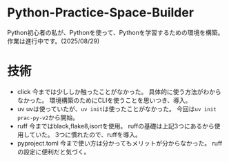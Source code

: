 # Python-Practice-Space-Builder

Python初心者の私が、Pythonを使って、Pythonを学習するための環境を構築。
作業は進行中です。(2025/08/29)

# 技術

* click
    今までは少ししか触ったことがなかった。
    具体的に使う方法がわからなかった。
    環境構築のためにCLIを使うことを思いつき、導入。
* uv
    uvは使っていたが、`uv init`は使ったことがなかった。
    今回は`uv init prac-py-v2`から開始。
* ruff
    今まではblack,flake8,isortを使用。
    ruffの基礎は上記3つにあるから使用していた。
    3つに慣れたので、ruffを導入。
* pyproject.toml
    今まで使い方は分かってもメリットが分からなかった。
    ruffの設定に便利だと気づく。
